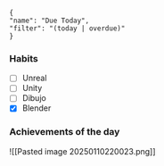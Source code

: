 
<div data-timeline="10"></div>


```todoist
{
"name": "Due Today",
"filter": "(today | overdue)"
}
```

### Habits
- [ ] Unreal
- [ ] Unity
- [ ] Dibujo
- [x] Blender

### Achievements of the day
![[Pasted image 20250110220023.png]]
